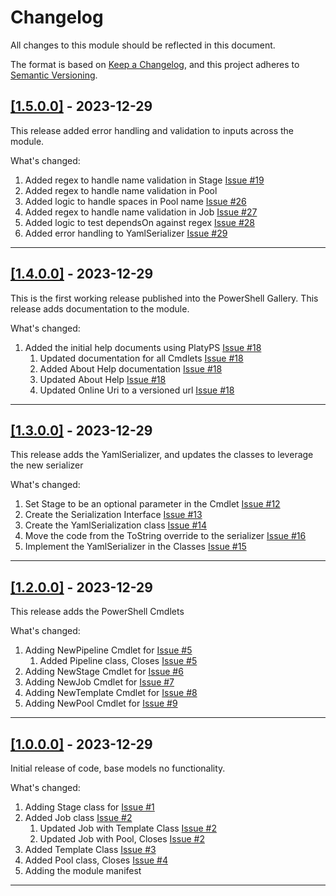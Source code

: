 # Changelog

All changes to this module should be reflected in this document.

The format is based on [Keep a Changelog](https://keepachangelog.com/en/1.0.0/),
and this project adheres to [Semantic Versioning](https://semver.org/spec/v2.0.0.html).

## [[1.5.0.0]](https://github.com/mod-posh/Pipelines/releases/tag/v1.5.0.0) - 2023-12-29

This release added error handling and validation to inputs across the module.

What's changed:

1. Added regex to handle name validation in Stage [Issue #19](https://github.com/mod-posh/Pipelines/issues/19)
2. Added regex to handle name validation in Pool
3. Added logic to handle spaces in Pool name [Issue #26](https://github.com/mod-posh/Pipelines/issues/26)
4. Added regex to handle name validation in Job [Issue #27](https://github.com/mod-posh/Pipelines/issues/27)
5. Added logic to test dependsOn against regex  [Issue #28](https://github.com/mod-posh/Pipelines/issues/28)
6. Added error handling to YamlSerializer [Issue #29](https://github.com/mod-posh/Pipelines/issues/29)

---

## [[1.4.0.0]](https://github.com/mod-posh/Pipelines/releases/tag/v1.4.0.0) - 2023-12-29

This is the first working release published into the PowerShell Gallery. This release adds documentation to the module.

What's changed:

1. Added the initial help documents using PlatyPS [Issue #18](https://github.com/mod-posh/Pipelines/issues/18)
   1. Updated documentation for all Cmdlets [Issue #18](https://github.com/mod-posh/Pipelines/issues/18)
   2. Added About Help documentation [Issue #18](https://github.com/mod-posh/Pipelines/issues/18)
   3. Updated About Help [Issue #18](https://github.com/mod-posh/Pipelines/issues/18)
   4. Updated Online Uri to a versioned url [Issue #18](https://github.com/mod-posh/Pipelines/issues/18)

---

## [[1.3.0.0]](https://github.com/mod-posh/Pipelines/releases/tag/v1.3.0.0) - 2023-12-29

This release adds the YamlSerializer, and updates the classes to leverage the new serializer

What's changed:

1. Set Stage to be an optional parameter in the Cmdlet [Issue #12](https://github.com/mod-posh/Pipelines/issues/12)
2. Create the Serialization Interface [Issue #13](https://github.com/mod-posh/Pipelines/issues/13)
3. Create the YamlSerialization class [Issue #14](https://github.com/mod-posh/Pipelines/issues/14)
4. Move the code from the ToString override to the serializer [Issue #16](https://github.com/mod-posh/Pipelines/issues/16)
5. Implement the YamlSerializer in the Classes [Issue #15](https://github.com/mod-posh/Pipelines/issues/15)

---

## [[1.2.0.0]](https://github.com/mod-posh/Pipelines/releases/tag/v1.2.0.0) - 2023-12-29

This release adds the PowerShell Cmdlets

What's changed:

1. Adding NewPipeline Cmdlet for [Issue #5](https://github.com/mod-posh/Pipelines/issues/5)
   1. Added Pipeline class, Closes [Issue #5](https://github.com/mod-posh/Pipelines/issues/5)
2. Adding NewStage Cmdlet for [Issue #6](https://github.com/mod-posh/Pipelines/issues/6)
3. Adding NewJob Cmdlet for [Issue #7](https://github.com/mod-posh/Pipelines/issues/7)
4. Adding NewTemplate Cmdlet for [Issue #8](https://github.com/mod-posh/Pipelines/issues/8)
5. Adding NewPool Cmdlet for [Issue #9](https://github.com/mod-posh/Pipelines/issues/9)

---

## [[1.0.0.0]](https://github.com/mod-posh/Pipelines/releases/tag/v1.0.0.0) - 2023-12-29

Initial release of code, base models no functionality.

What's changed:

1. Adding Stage class for [Issue #1](https://github.com/mod-posh/Pipelines/issues/1)
2. Added Job class [Issue #2](https://github.com/mod-posh/Pipelines/issues2)
   1. Updated Job with Template Class [Issue #2](https://github.com/mod-posh/Pipelines/issues/2)
   2. Updated Job with Pool, Closes [Issue #2](https://github.com/mod-posh/Pipelines/issues/2)
3. Added Template Class [Issue #3](https://github.com/mod-posh/Pipelines/issues/3)
4. Added Pool class, Closes [Issue #4](https://github.com/mod-posh/Pipelines/issues/4)
5. Adding the module manifest

---
